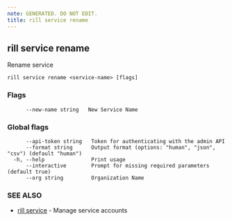 ```yaml
---
note: GENERATED. DO NOT EDIT.
title: rill service rename
---
```

## rill service rename

Rename service

```
rill service rename <service-name> [flags]
```

### Flags

```
      --new-name string   New Service Name
```

### Global flags

```
      --api-token string   Token for authenticating with the admin API
      --format string      Output format (options: "human", "json", "csv") (default "human")
  -h, --help               Print usage
      --interactive        Prompt for missing required parameters (default true)
      --org string         Organization Name
```

### SEE ALSO

* [rill service](service.md)	 - Manage service accounts

